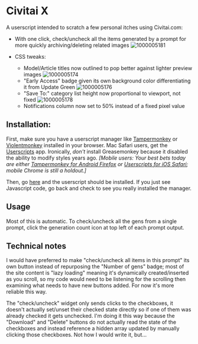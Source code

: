 
# Civitai X
A userscript intended to scratch a few personal itches using Civitai.com:
* With one click, check/uncheck all the items generated by a prompt for more quickly archiving/deleting related images ![1000005181](https://github.com/user-attachments/assets/37c6200e-de46-4353-bade-416e7f599f8f)

* CSS tweaks:
  * Model/Article titles now outlined to pop better against lighter preview images ![1000005174](https://github.com/user-attachments/assets/89a45c1b-ddea-4568-8dfa-ae8d3eff6e7e)
  * "Early Access" badge given its own background color differentiating it from Update Green ![1000005176](https://github.com/user-attachments/assets/d5021d3e-0da7-4198-8d45-f7081af2994a)
  * "Save To:" category list height now proportional to viewport, not fixed ![1000005178](https://github.com/user-attachments/assets/06421abd-475a-4f57-b13a-b26d9b9b76ca)
  * Notifications column now set to 50% instead of a fixed pixel value

## Installation:
First, make sure you have a userscript manager like [Tampermonkey](https://www.tampermonkey.net) or [Violentmonkey](https://violentmonkey.github.io) installed in your browser. Mac Safari users, get the [Userscripts](https://apps.apple.com/us/app/userscripts/id1463298887) app. Ironically, *don't* install Greasemonkey because it disabled the ability to modify styles years ago.
*[Mobile users: Your best bets today are either [Tampermonkey for Android Firefox](https://addons.mozilla.org/en-US/android/addon/tampermonkey) or [Userscripts for iOS Safari](https://apps.apple.com/us/app/userscripts/id1463298887); mobile Chrome is still a holdout.]*

Then, go [here](https://github.com/duanemoody/CivitaiX/raw/refs/heads/main/CivitaiX.user.js) and the userscript should be installed. If you just see Javascript code, go back and check to see you really installed the manager.

## Usage
Most of this is automatic. To check/uncheck all the gens from a single prompt, click the generation count icon at top left of each prompt output.

## Technical notes
I would have preferred to make "check/uncheck all items in this prompt" its own button instead of repurposing the "Number of gens" badge; most of the site content is "lazy loading" meaning it's dynamically created/inserted as you scroll, so my code would need to be listening for the scrolling then examining what needs to have new buttons added. For now it's more reliable this way.

The "check/uncheck" widget only sends clicks to the checkboxes, it doesn't actually set/unset their checked state directly so if one of them was already checked it gets unchecked. I'm doing it this way because the "Download" and "Delete" buttons do not actually read the state of the checkboxes and instead reference a hidden array updated by manually clicking those checkboxes. Not how I would write it, but…